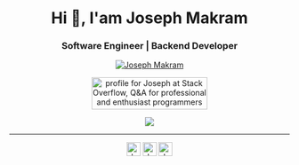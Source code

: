 <h1 align="center">Hi 👋, I'am Joseph Makram</h1>
<h3 align="center">Software Engineer | Backend Developer</h3>

<p align="center"> 
  <a href="https://github.com/ryo-ma/github-profile-trophy"><img src="https://github-profile-trophy.vercel.app/?username=jojomak13&theme=flat&column=3&margin-w=15&margin-h=15" alt="Joseph Makram" /></a>
</p>

<div align="center">

<a href="https://stackoverflow.com/users/11960598/joseph"><img src="https://stackoverflow.com/users/flair/11960598.png?theme=dark" width="208" height="58" alt="profile for Joseph at Stack Overflow, Q&amp;A for professional and enthusiast programmers" title="profile for Joseph at Stack Overflow, Q&amp;A for professional and enthusiast programmers"></a>

<img align="center" src="https://github-readme-stats-sigma-five.vercel.app/api?username=jojomak13&show_icons=true&hide=stars&include_all_commits=true&count_private=true&theme=material-palenight&line_height=40" />
 
</div>

---

<div align="center">

[<img align="center" alt="Joseph Makram - Stackoverflow" title="Joseph Makram - Stackoverflow" width="25px" src="https://cdn.jsdelivr.net/npm/simple-icons@v3/icons/stackoverflow.svg" />](https://stackoverflow.com/users/11960598/joseph)
[<img align="center" alt="Joseph Makram - Email" title="Joseph Makram - Email" width="25px" src="https://cdn.jsdelivr.net/npm/simple-icons@v3/icons/gmail.svg" />](mailto:jojomak350@gmail.com)
[<img align="center" alt="Joseph Makram - Linkedin" title="Joseph Makram - Linkedin" width="25px" src="https://cdn.jsdelivr.net/npm/simple-icons@v3/icons/linkedin.svg" />](https://www.linkedin.com/in/joseph-makram/)

</div>
